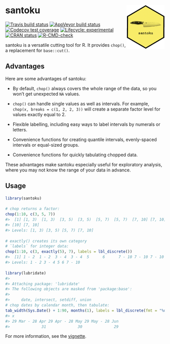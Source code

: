 
<!-- README.md is generated from README.Rmd. Please edit that file -->

# santoku <img src="man/figures/logo.png" align="right" alt="santoku logo" width="120" />

<!-- badges: start -->

[![Travis build
status](https://travis-ci.org/hughjonesd/santoku.svg?branch=master)](https://travis-ci.org/hughjonesd/santoku)
[![AppVeyor build
status](https://ci.appveyor.com/api/projects/status/github/hughjonesd/santoku?branch=master&svg=true)](https://ci.appveyor.com/project/hughjonesd/santoku)
[![Codecov test
coverage](https://codecov.io/gh/hughjonesd/santoku/branch/master/graph/badge.svg)](https://codecov.io/gh/hughjonesd/santoku?branch=master)
[![Lifecycle:
experimental](https://img.shields.io/badge/lifecycle-experimental-orange.svg)](https://www.tidyverse.org/lifecycle/#experimental)
[![CRAN
status](https://www.r-pkg.org/badges/version/santoku)](https://CRAN.R-project.org/package=santoku)
[![R-CMD-check](https://github.com/hughjonesd/santoku/workflows/R-CMD-check/badge.svg)](https://github.com/hughjonesd/santoku/actions)
<!-- badges: end -->

santoku is a versatile cutting tool for R. It provides `chop()`, a
replacement for `base::cut()`.

## Advantages

Here are some advantages of santoku:

-   By default, `chop()` always covers the whole range of the data, so
    you won’t get unexpected `NA` values.

-   `chop()` can handle single values as well as intervals. For example,
    `chop(x, breaks = c(1, 2, 2, 3))` will create a separate factor
    level for values exactly equal to 2.

-   Flexible labelling, including easy ways to label intervals by
    numerals or letters.

-   Convenience functions for creating quantile intervals, evenly-spaced
    intervals or equal-sized groups.

-   Convenience functions for quickly tabulating chopped data.

These advantages make santoku especially useful for exploratory
analysis, where you may not know the range of your data in advance.

## Usage

``` r
library(santoku)

# chop returns a factor:
chop(1:10, c(3, 5, 7))
#>  [1] [1, 3)  [1, 3)  [3, 5)  [3, 5)  [5, 7)  [5, 7)  [7, 10] [7, 10] [7, 10]
#> [10] [7, 10]
#> Levels: [1, 3) [3, 5) [5, 7) [7, 10]

# exactly() creates its own category
# `labels` for integer data:
chop(1:10, c(3, exactly(5), 7), labels = lbl_discrete())
#>  [1] 1 - 2  1 - 2  3 - 4  3 - 4  5      6      7 - 10 7 - 10 7 - 10 7 - 10
#> Levels: 1 - 2 3 - 4 5 6 7 - 10

library(lubridate)
#> 
#> Attaching package: 'lubridate'
#> The following objects are masked from 'package:base':
#> 
#>     date, intersect, setdiff, union
# chop dates by calendar month, then tabulate:
tab_width(Sys.Date() + 1:90, months(1), labels = lbl_discrete(fmt = "%d %b"))
#> x
#> 29 Mar - 28 Apr 29 Apr - 28 May 29 May - 28 Jun 
#>              31              30              29
```

For more information, see the
[vignette](https://hughjonesd.github.io/santoku/articles/santoku.html).
